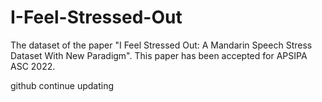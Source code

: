 # I-Feel-Stressed-Out
The dataset of the paper "I Feel Stressed Out: A Mandarin Speech Stress Dataset With New Paradigm".
This paper has been accepted for APSIPA ASC 2022.

github continue updating
